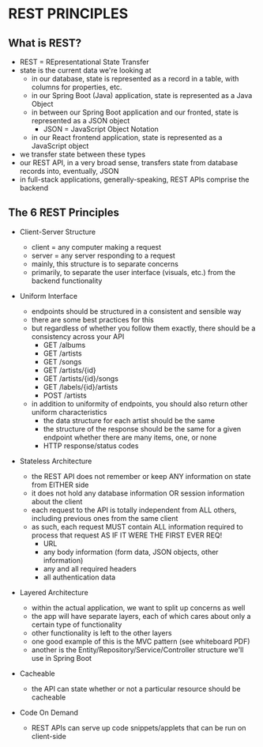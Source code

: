 # REST PRINCIPLES

## What is REST?
- REST = REpresentational State Transfer
- state is the current data we're looking at
    - in our database, state is represented as a record in a table, with columns for properties, etc.
    - in our Spring Boot (Java) application, state is represented as a Java Object
    - in between our Spring Boot application and our fronted, state is represented as a JSON object
        - JSON = JavaScript Object Notation
    - in our React frontend application, state is represented as a JavaScript object
- we transfer state between these types
- our REST API, in a very broad sense, transfers state from database records into, eventually, JSON
- in full-stack applications, generally-speaking, REST APIs comprise the backend

## The 6 REST Principles
- Client-Server Structure
    - client = any computer making a request
    - server = any server responding to a request
    - mainly, this structure is to separate concerns
    - primarily, to separate the user interface (visuals, etc.) from the backend functionality

- Uniform Interface
    - endpoints should be structured in a consistent and sensible way
    - there are some best practices for this
    - but regardless of whether you follow them exactly, there should be a consistency across your API
        - GET <baseurl>/albums
        - GET <baseurl>/artists
        - GET <baseurl>/songs
        - GET <baseurl>/artists/{id}
        - GET <baseurl>/artists/{id}/songs
        - GET <baseurl>/labels/{id}/artists
        - POST <baseurl>/artists
    - in addition to uniformity of endpoints, you should also return other uniform characteristics
        - the data structure for each artist should be the same
        - the structure of the response should be the same for a given endpoint whether there are many items, one, or none
        - HTTP response/status codes

- Stateless Architecture
    - the REST API does not remember or keep ANY information on state from EITHER side
    - it does not hold any database information OR session information about the client
    - each request to the API is totally independent from ALL others, including previous ones from the same client
    - as such, each request MUST contain ALL information required to process that request AS IF IT WERE THE FIRST EVER REQ!
        - URL
        - any body information (form data, JSON objects, other information)
        - any and all required headers
        - all authentication data

- Layered Architecture
    - within the actual application, we want to split up concerns as well
    - the app will have separate layers, each of which cares about only a certain type of functionality
    - other functionality is left to the other layers
    - one good example of this is the MVC pattern (see whiteboard PDF)
    - another is the Entity/Repository/Service/Controller structure we'll use in Spring Boot

- Cacheable
    - the API can state whether or not a particular resource should be cacheable

- Code On Demand
    - REST APIs can serve up code snippets/applets that can be run on client-side
